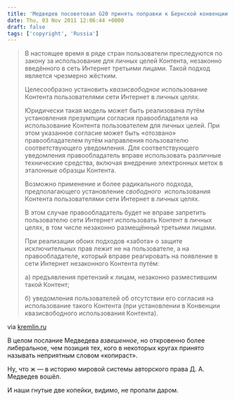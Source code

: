 ```yaml
---
title: 'Медведев посоветовал G20 принять поправки к Бернской конвенции'
date: Thu, 03 Nov 2011 12:06:44 +0000
draft: false
tags: ['copyright', 'Russia']
---
```


> В настоящее время в ряде стран пользователи преследуются по закону за использование для личных целей Контента, незаконно введённого в сеть Интернет третьими лицами. Такой подход является чрезмерно жёстким.
> 
> Целесообразно установить _квазисвободное_ использование Контента пользователями сети Интернет в личных целях.
> 
> Юридически такая модель может быть реализована путём установления презумпции согласия правообладателя на использование Контента пользователем для личных целей. При этом указанное согласие может быть «отозвано» правообладателем путём направления пользователю соответствующего уведомления. Для соответствующего уведомления правообладатель вправе использовать различные технические средства, включая внедрение электронных меток в эталонные образцы Контента.
> 
> Возможно применение и более радикального подхода, предполагающего установление _свободного_  использования Контента пользователями сети Интернет в личных целях.
> 
> В этом случае правообладатель будет не вправе запретить пользователю сети Интернет использовать Контент в личных целях, в том числе незаконно размещённый третьими лицами.
> 
> При реализации обоих подходов «забота» о защите исключительных прав лежит не на пользователе, а на правообладателе, который вправе реагировать на появление в сети Интернет незаконного Контента путём:
> 
> а) предъявления претензий к лицам, незаконно разместившим такой Контент;
> 
> б) уведомления пользователей об отсутствии его согласия на использование такого Контента (при установлении в Конвенции квазисвободного использования Контента).

via [kremlin.ru](http://kremlin.ru/news/13329#sel=)

В целом послание Медведева *взвешенное*, но откровенно более либеральное, чем позиция тех, кого в некоторых кругах принято называть неприятным словом «копираст».


Ну, что ж — в историю мировой системы авторского права Д. А. Медведев вошёл.

И наши гнутые две копейки, видимо, не пропали даром.